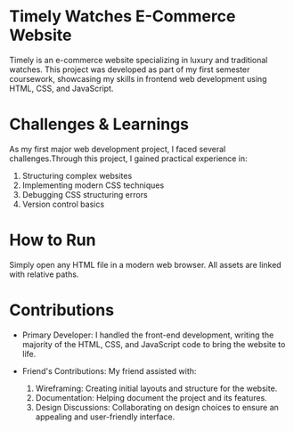 # Timely Watches E-Commerce Website

Timely is an e-commerce website specializing in luxury and traditional watches. This project was developed as part of my first semester coursework, showcasing my skills in frontend web development using HTML, CSS, and JavaScript.

# Challenges & Learnings

As my first major web development project, I faced several challenges.Through this project, I gained practical experience in:

1. Structuring complex websites
2. Implementing modern CSS techniques
3. Debugging CSS structuring errors
4. Version control basics

# How to Run

Simply open any HTML file in a modern web browser. All assets are linked with relative paths.

# Contributions

- Primary Developer: I handled the front-end development, writing the majority of the HTML, CSS, and JavaScript code to bring the website to life.

- Friend's Contributions: My friend assisted with:
  1. Wireframing: Creating initial layouts and structure for the website.
  2. Documentation: Helping document the project and its features.
  3. Design Discussions: Collaborating on design choices to ensure an appealing and user-friendly interface.
